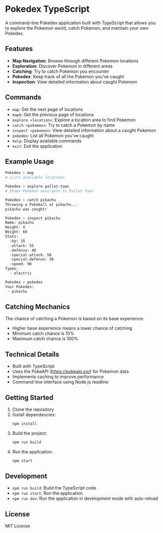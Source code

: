 # Pokedex TypeScript

A command-line Pokedex application built with TypeScript that allows you to explore the Pokemon world, catch Pokemon, and maintain your own Pokedex.

## Features

- **Map Navigation**: Browse through different Pokemon locations
- **Exploration**: Discover Pokemon in different areas
- **Catching**: Try to catch Pokemon you encounter
- **Pokedex**: Keep track of all the Pokemon you've caught
- **Inspection**: View detailed information about caught Pokemon

## Commands

- `map`: Get the next page of locations
- `mapb`: Get the previous page of locations
- `explore <location>`: Explore a location area to find Pokemon
- `catch <pokemon>`: Try to catch a Pokemon by name
- `inspect <pokemon>`: View detailed information about a caught Pokemon
- `pokedex`: List all Pokemon you've caught
- `help`: Display available commands
- `exit`: Exit the application

## Example Usage

```bash
Pokedex > map
# Lists available locations

Pokedex > explore pallet-town
# Shows Pokemon available in Pallet Town

Pokedex > catch pikachu
Throwing a Pokeball at pikachu...
pikachu was caught!

Pokedex > inspect pikachu
Name: pikachu
Height: 4
Weight: 60
Stats:
  -hp: 35
  -attack: 55
  -defense: 40
  -special-attack: 50
  -special-defense: 50
  -speed: 90
Types:
  - electric

Pokedex > pokedex
Your Pokedex:
 - pikachu
```

## Catching Mechanics

The chance of catching a Pokemon is based on its base experience:

- Higher base experience means a lower chance of catching
- Minimum catch chance is 10%
- Maximum catch chance is 100%

## Technical Details

- Built with TypeScript
- Uses the PokeAPI (https://pokeapi.co/) for Pokemon data
- Implements caching to improve performance
- Command-line interface using Node.js readline

## Getting Started

1. Clone the repository
2. Install dependencies:
   ```bash
   npm install
   ```
3. Build the project:
   ```bash
   npm run build
   ```
4. Run the application:
   ```bash
   npm start
   ```

## Development

- `npm run build`: Build the TypeScript code
- `npm run start`: Run the application
- `npm run dev`: Run the application in development mode with auto-reload

## License

MIT License
